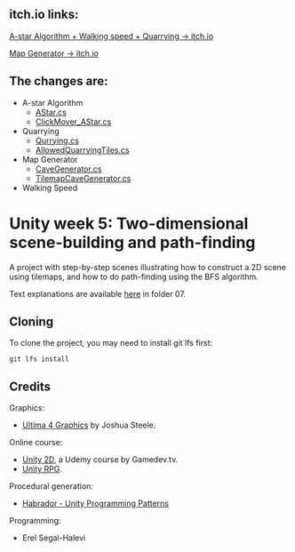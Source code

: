 
## itch.io links:
[A-star Algorithm + Walking speed + Quarrying -> itch.io](https://arielgamedev.itch.io/ex7)

[Map Generator -> itch.io](https://arielgamedev.itch.io/ex7-mapgenerator)

## The changes are:

* A-star Algorithm 
    * [AStar.cs](https://github.com/ArielGameDev/TilemapPathfinding/blob/master/Assets/Scripts/ASharp/AStar.cs)
    * [ClickMover_AStar.cs](https://github.com/ArielGameDev/TilemapPathfinding/blob/master/Assets/Scripts/ASharp/ClickMover_AStar.cs)
* Quarrying 
    * [Qurrying.cs](https://github.com/ArielGameDev/TilemapPathfinding/blob/master/Assets/Scripts/ASharp/Quarrying.cs)
    * [AllowedQuarryingTiles.cs](https://github.com/ArielGameDev/TilemapPathfinding/blob/master/Assets/Scripts/ASharp/AllowedQuarryingTiles.cs) 
* Map Generator
    * [CaveGenerator.cs](https://github.com/ArielGameDev/TilemapPathfinding/blob/master/Assets/Scripts/4-generation/CaveGenerator.cs)
    * [TilemapCaveGenerator.cs ](https://github.com/ArielGameDev/TilemapPathfinding/blob/master/Assets/Scripts/4-generation/TilemapCaveGenerator.cs)
* Walking Speed

# Unity week 5: Two-dimensional scene-building and path-finding

A project with step-by-step scenes illustrating how to construct a 2D scene using tilemaps,
and how to do path-finding using the BFS algorithm.

Text explanations are available 
[here](https://github.com/gamedev-at-ariel/gamedev-5782) in folder 07.

## Cloning
To clone the project, you may need to install git lfs first:

    git lfs install 


## Credits

Graphics:
* [Ultima 4 Graphics](https://github.com/jahshuwaa/u4graphics) by Joshua Steele.

Online course:
* [Unity 2D](https://www.udemy.com/course/unitycourse/learn/lecture/10246496), a Udemy course by Gamedev.tv.
* [Unity RPG](https://www.gamedev.tv/p/unity-rpg/?product_id=1503859&coupon_code=JOINUS).

Procedural generation:
* [Habrador - Unity Programming Patterns](https://github.com/Habrador/Unity-Programming-Patterns#7-double-buffer)

Programming:
* Erel Segal-Halevi
